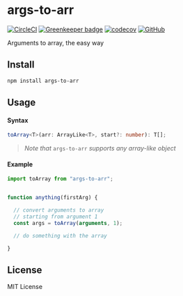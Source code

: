 # args-to-arr

[![CircleCI](https://circleci.com/gh/manferlo81/args-to-arr.svg?style=svg)](https://circleci.com/gh/manferlo81/args-to-arr) [![Greenkeeper badge](https://badges.greenkeeper.io/manferlo81/args-to-arr.svg)](https://greenkeeper.io/) [![codecov](https://codecov.io/gh/manferlo81/args-to-arr/branch/master/graph/badge.svg)](https://codecov.io/gh/manferlo81/args-to-arr) [![GitHub](https://img.shields.io/github/license/manferlo81/args-to-arr.svg)](https://github.com/manferlo81/args-to-arr/blob/master/LICENSE)

Arguments to array, the easy way

## Install

```sh
npm install args-to-arr
```

## Usage

#### Syntax

```typescript
toArray<T>(arr: ArrayLike<T>, start?: number): T[];
```

> *Note that* `args-to-arr` *supports any array-like object*

#### Example

```javascript
import toArray from "args-to-arr";


function anything(firstArg) {

  // convert arguments to array
  // starting from argument 1
  const args = toArray(arguments, 1);

  // do something with the array

}
```

## License

MIT License

